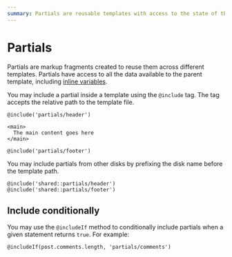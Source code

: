 ```yaml
---
summary: Partials are reusable templates with access to the state of the parent template
---
```


# Partials

Partials are markup fragments created to reuse them across different templates. Partials have access to all the data available to the parent template, including [inline variables](./templates_state.md#inline-variables).

You may include a partial inside a template using the `@include` tag. The tag accepts the relative path to the template file.

```edge
@include('partials/header')

<main>
  The main content goes here
</main>

@include('partials/footer')
```

You may include partials from other disks by prefixing the disk name before the template path.

```edge
@include('shared::partials/header')
@include('shared::partials/footer')
```

## Include conditionally

You may use the `@includeIf` method to conditionally include partials when a given statement returns `true`. For example:

```edge
@includeIf(post.comments.length, 'partials/comments')
```
